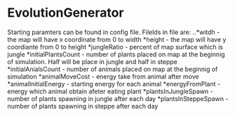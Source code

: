 # EvolutionGenerator

Starting paramters can be found in config file.
Filelds in file are:
..*witdh - the map will have x coordinate from 0 to width
*height - the map will have y coordiante from 0 to height
*jungleRatio - percent of map surface which is jungle
*initialPlantsCount - number of plants placed on map at the beginnig of simulation. Half will be place in jungle and half in steppe
*initialAnialsCount - number of animals placed on map at the beginnig of simulation
*animalMoveCost - energy take from animal after move
*animalInitialEnergy - starting energy for each animal
*energyFromPlant - energy which animal obtain afeter eating plant
*plantsInJungleSpawn - number of plants spawning in jungle after each day
*plantsInSteppeSpawn - number of plants spawning in steppe after each day


